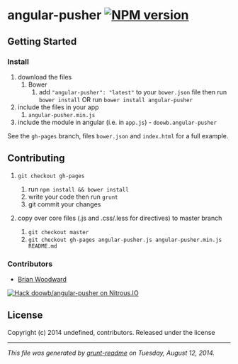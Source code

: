 # angular-pusher [![NPM version](https://badge.fury.io/js/angular-pusher.png)](http://badge.fury.io/js/angular-pusher) 

> 

## Getting Started
### Install
1. download the files
	1. Bower
		1. add `"angular-pusher": "latest"` to your `bower.json` file then run `bower install` OR run `bower install angular-pusher`
2. include the files in your app
	1. `angular-pusher.min.js`
3. include the module in angular (i.e. in `app.js`) - `doowb.angular-pusher`

See the `gh-pages` branch, files `bower.json` and `index.html` for a full example.



## Contributing

1. `git checkout gh-pages`
	1. run `npm install && bower install`
	2. write your code then run `grunt`
	3. git commit your changes

2. copy over core files (.js and .css/.less for directives) to master branch
	1. `git checkout master`
	2. `git checkout gh-pages angular-pusher.js angular-pusher.min.js README.md`




### Contributors

* [Brian Woodward](https://github.com/doowb)




[![Hack doowb/angular-pusher on Nitrous.IO](https://d3o0mnbgv6k92a.cloudfront.net/assets/hack-s-v1-7475db0cf93fe5d1e29420c928ebc614.png)](https://www.nitrous.io/hack_button?source=embed&runtime=nodejs&repo=doowb%2Fangular-pusher&file_to_open=angular-pusher.js)

## License
Copyright (c) 2014 undefined, contributors.
Released under the  license

***

_This file was generated by [grunt-readme](https://github.com/assemble/grunt-readme) on Tuesday, August 12, 2014._

[grunt]: http://gruntjs.com/
[Getting Started]: https://github.com/gruntjs/grunt/blob/devel/docs/getting_started.md
[package.json]: https://npmjs.org/doc/json.html

